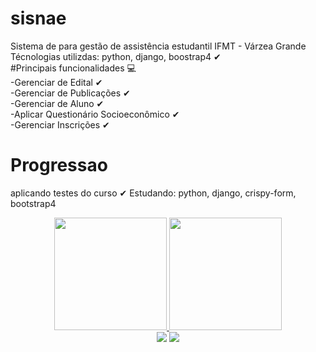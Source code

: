 # sisnae
Sistema de para gestão de assistência estudantil IFMT - Várzea Grande
<br>
Técnologias utilizdas: python, django, boostrap4 ✔
<br>
#Principais funcionalidades 💻
<br>
-Gerenciar de Edital ✔
<br>
-Gerenciar de Publicações ✔
<br>
-Gerenciar de Aluno ✔
<br>
-Aplicar Questionário Socioeconômico ✔
<br>
-Gerenciar Inscrições ✔



# Progressao
aplicando testes do curso ✔
Estudando: python, django, crispy-form, bootstrap4

<div align="center">
  <a href="https://github.com/amarantejoacil">
  <img height="180em" src="https://github-readme-stats.vercel.app/api?username=amarantejoacil&show_icons=true&theme=dark&include_all_commits=true&count_private=true"/>
  <img height="180em" src="https://github-readme-stats.vercel.app/api/top-langs/?username=amarantejoacil&layout=compact&langs_count=7&theme=dark"/>
</div>

  <div align="center"> 
  <a href="mailto:joacil.amarante@gmail.com"><img src="https://img.shields.io/badge/-Gmail-%23333?style=for-the-badge&logo=gmail&logoColor=white" target="_blank"></a>
  <a href="https://www.linkedin.com/in/joacil-amarante-75717b106/" target="_blank"><img src="https://img.shields.io/badge/-LinkedIn-%230077B5?style=for-the-badge&logo=linkedin&logoColor=white" target="_blank"></a>  
</div>

